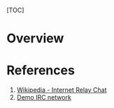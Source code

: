[TOC]

# Overview

# References
1. [Wikipedia - Internet Relay Chat][1]
2. [Demo IRC network][2]

[1]: https://en.wikipedia.org/wiki/Internet_Relay_Chat "Wikipedia - Internet Relay Chat"
[2]: http://pdgn.co/ "Demo IRC network"
